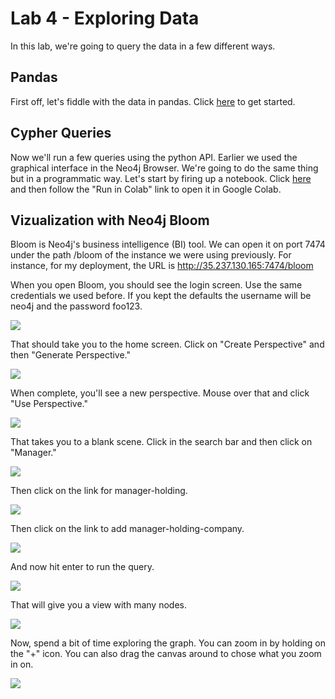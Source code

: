 # Lab 4 - Exploring Data
In this lab, we're going to query the data in a few different ways.

## Pandas
First off, let's fiddle with the data in pandas.  Click [here](exploring_pandas.ipynb) to get started.

## Cypher Queries
Now we'll run a few queries using the python API.  Earlier we used the graphical interface in the Neo4j Browser.  We're going to do the same thing but in a programmatic way.  Let's start by firing up a notebook.  Click [here](exploring_cypher.ipynb) and then follow the "Run in Colab" link to open it in Google Colab.

## Vizualization with Neo4j Bloom
Bloom is Neo4j's business intelligence (BI) tool.  We can open it on port 7474 under the path /bloom of the instance we were using previously.  For instance, for my deployment, the URL is http://35.237.130.165:7474/bloom

When you open Bloom, you should see the login screen.  Use the same credentials we used before.  If you kept the defaults the username will be neo4j and the password foo123.

![](images/01-login.png)

That should take you to the home screen.  Click on "Create Perspective" and then "Generate Perspective."

![](images/02-home.png)

When complete, you'll see a new perspective.  Mouse over that and click "Use Perspective."

![](images/03-perspective.png)

That takes you to a blank scene.  Click in the search bar and then click on "Manager."

![](images/04-scene.png)

Then click on the link for manager-holding.

![](images/05-manager.png)

Then click on the link to add manager-holding-company.

![](images/06-holding.png)

And now hit enter to run the query.

![](images/07-company.png)

That will give you a view with many nodes.

![](images/08-result.png)

Now, spend a bit of time exploring the graph.  You can zoom in by holding on the "+" icon.  You can also drag the canvas around to chose what you zoom in on.

![](images/09-explore.png)
